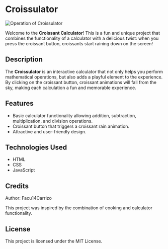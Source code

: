 # Croissulator
![Operation of Croissulator](Assets/Croissulator.gif)

Welcome to the **Croissant Calculator**! This is a fun and unique project that combines the functionality of a calculator with a delicious twist: when you press the croissant button, croissants start raining down on the screen!

## Description

The **Croissulator** is an interactive calculator that not only helps you perform mathematical operations, but also adds a playful element to the experience. By clicking on the croissant button, croissant animations will fall from the sky, making each calculation a fun and memorable experience.

## Features

- Basic calculator functionality allowing addition, subtraction, multiplication, and division operations.
- Croissant button that triggers a croissant rain animation.
- Attractive and user-friendly design.

## Technologies Used

- HTML
- CSS
- JavaScript

## Credits
Author: Facu14Carrizo

This project was inspired by the combination of cooking and calculator functionality.

## License
This project is licensed under the MIT License.
